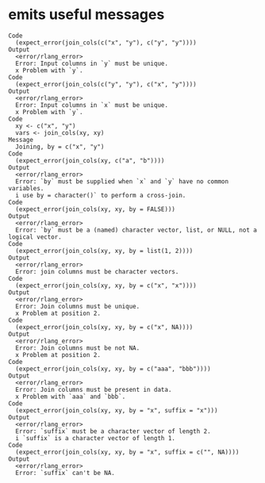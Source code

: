# emits useful messages

    Code
      (expect_error(join_cols(c("x", "y"), c("y", "y"))))
    Output
      <error/rlang_error>
      Error: Input columns in `y` must be unique.
      x Problem with `y`.
    Code
      (expect_error(join_cols(c("y", "y"), c("x", "y"))))
    Output
      <error/rlang_error>
      Error: Input columns in `x` must be unique.
      x Problem with `y`.
    Code
      xy <- c("x", "y")
      vars <- join_cols(xy, xy)
    Message
      Joining, by = c("x", "y")
    Code
      (expect_error(join_cols(xy, c("a", "b"))))
    Output
      <error/rlang_error>
      Error: `by` must be supplied when `x` and `y` have no common variables.
      i use by = character()` to perform a cross-join.
    Code
      (expect_error(join_cols(xy, xy, by = FALSE)))
    Output
      <error/rlang_error>
      Error: `by` must be a (named) character vector, list, or NULL, not a logical vector.
    Code
      (expect_error(join_cols(xy, xy, by = list(1, 2))))
    Output
      <error/rlang_error>
      Error: join columns must be character vectors.
    Code
      (expect_error(join_cols(xy, xy, by = c("x", "x"))))
    Output
      <error/rlang_error>
      Error: Join columns must be unique.
      x Problem at position 2.
    Code
      (expect_error(join_cols(xy, xy, by = c("x", NA))))
    Output
      <error/rlang_error>
      Error: Join columns must be not NA.
      x Problem at position 2.
    Code
      (expect_error(join_cols(xy, xy, by = c("aaa", "bbb"))))
    Output
      <error/rlang_error>
      Error: Join columns must be present in data.
      x Problem with `aaa` and `bbb`.
    Code
      (expect_error(join_cols(xy, xy, by = "x", suffix = "x")))
    Output
      <error/rlang_error>
      Error: `suffix` must be a character vector of length 2.
      i `suffix` is a character vector of length 1.
    Code
      (expect_error(join_cols(xy, xy, by = "x", suffix = c("", NA))))
    Output
      <error/rlang_error>
      Error: `suffix` can't be NA.

